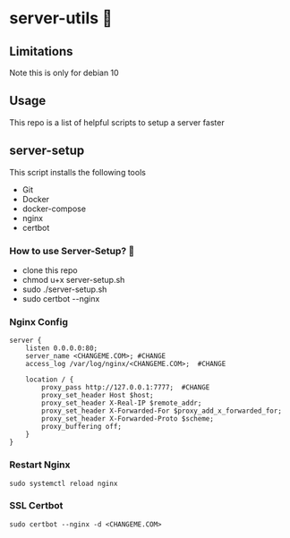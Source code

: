 # server-utils :rocket:

## Limitations 
Note this is only for debian 10

## Usage 
This repo is a list of helpful scripts to setup a server faster 

## server-setup 
This script installs the following tools
* Git
* Docker
* docker-compose 
* nginx 
* certbot

### How to use Server-Setup? :raising_hand:
* clone this repo 
* chmod u+x server-setup.sh
* sudo ./server-setup.sh
* sudo certbot --nginx

### Nginx Config

```
server {
    listen 0.0.0.0:80;
    server_name <CHANGEME.COM>; #CHANGE
    access_log /var/log/nginx/<CHANGEME.COM>;  #CHANGE

    location / {
        proxy_pass http://127.0.0.1:7777;  #CHANGE
        proxy_set_header Host $host;
        proxy_set_header X-Real-IP $remote_addr;
        proxy_set_header X-Forwarded-For $proxy_add_x_forwarded_for;
        proxy_set_header X-Forwarded-Proto $scheme;
        proxy_buffering off;
    }
}

```


### Restart Nginx 
```
sudo systemctl reload nginx

```

### SSL Certbot 
```
sudo certbot --nginx -d <CHANGEME.COM>
```

